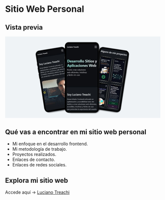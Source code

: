 # Sitio Web Personal

## Vista previa

![Vista previa del sitio](assets/readme/readme-preview1.jpg)

## Qué vas a encontrar en mi sitio web personal

- Mi enfoque en el desarrollo frontend.
- Mi metodología de trabajo.
- Proyectos realizados.
- Enlaces de contacto.
- Enlaces de redes sociales.

## Explora mi sitio web

Accede aquí → [Luciano Treachi](https://lucianotreachi.website/)
